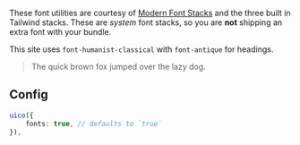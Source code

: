 These font utilities are courtesy of [Modern Font Stacks](https://modernfontstacks.com/) and the three built in Tailwind stacks. These are _system_ font stacks, so you are **not** shipping an extra font with your bundle.

This site uses `font-humanist-classical` with `font-antique` for headings.

> The quick brown fox jumped over the lazy dog.

## Config

```ts
uico({
	fonts: true, // defaults to `true`
}),
```
